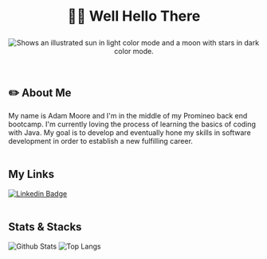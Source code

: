 #  <p align="center"> :man_beard: Well Hello There
</p>


<p align="center">
 <picture>
  <source media="(prefers-color-scheme: dark)" srcset="https://raw.githubusercontent.com/admmoore21/admmoore21/54752081eeaacec1d7094780fb22d1d77d900915/HeaderDark.jpg">
  <source media="(prefers-color-scheme: light)" srcset="https://raw.githubusercontent.com/admmoore21/admmoore21/54752081eeaacec1d7094780fb22d1d77d900915/HeaderLight.jpg">
  <img alt="Shows an illustrated sun in light color mode and a moon with stars in dark color mode." src="https://user-images.githubusercontent.com/25423296/163456779-a8556205-d0a5-45e2-ac17-42d089e3c3f8.png">
</picture>
</p>
</br>

## :pencil2: About Me
My name is Adam Moore and I'm in the middle of my Promineo back end bootcamp. I'm currently loving the process of learning the basics of coding with Java.  My goal is to develop and eventually hone my skills in software development in order to establish a new fulfilling career.
</br>
</br>

## My Links
[![Linkedin Badge](https://img.shields.io/badge/-Adam_Moore-blue?style=flat-square&logo=Linkedin&logoColor=white&link=https://www.linkedin.com/in/adam-moore-2101aa11b/)](https://www.linkedin.com/in/adam-moore-2101aa11b/)
</br>
</br>

## Stats & Stacks 
![Github Stats](https://github-readme-stats.vercel.app/api?username=admmoore21&count_private=true&show_icons=true&include_all_commits=true)
![Top Langs](https://github-readme-stats.vercel.app/api/top-langs/?username=admmoore21&hide=TeX&layout=compact)
</br>
</br>



<!--
**admmoore21/admmoore21** is a ✨ _special_ ✨ repository because its `README.md` (this file) appears on your GitHub profile.

Here are some ideas to get you started:

- 🔭 I’m currently working on ...
- 🌱 I’m currently learning ...
- 👯 I’m looking to collaborate on ...
- 🤔 I’m looking for help with ...
- 💬 Ask me about ...
- 📫 How to reach me: ...
- 😄 Pronouns: ...
- ⚡ Fun fact: ...
-->
